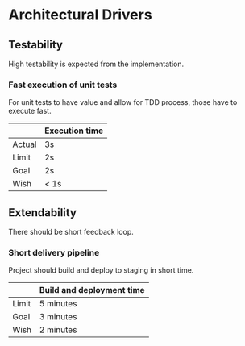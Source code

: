 # Architectural Drivers

## Testability

High testability is expected from the implementation.

### Fast execution of unit tests

For unit tests to have value and allow for TDD process, those have to execute fast.

|        | Execution time |
| ------ | -------------- |
| Actual | 3s             |
| Limit  | 2s             |
| Goal   | 2s             |
| Wish   | < 1s           |

## Extendability

There should be short feedback loop.

### Short delivery pipeline

Project should build and deploy to staging in short time.

|       | Build and deployment time |
| ----- | ------------------------- |
| Limit | 5 minutes                 |
| Goal  | 3 minutes                 |
| Wish  | 2 minutes                 |
